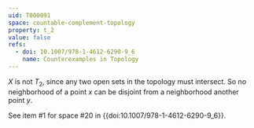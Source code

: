 ```yaml
---
uid: T000091
space: countable-complement-topology
property: t_2
value: false
refs:
  - doi: 10.1007/978-1-4612-6290-9_6
    name: Counterexamples in Topology
---
```

$X$ is not $T_2$, since any two open sets in the topology must intersect.  So no neighborhood of a point $x$ can be disjoint from a neighborhood another point $y$.

See item #1 for space #20 in {{doi:10.1007/978-1-4612-6290-9_6}}.
